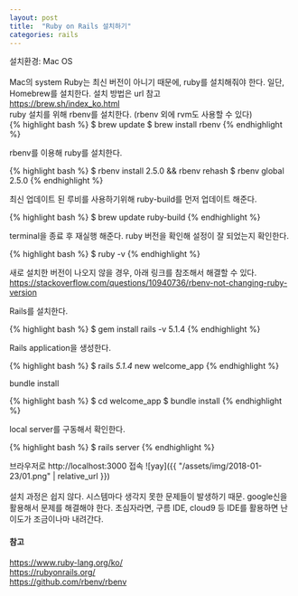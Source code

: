 ```yaml
---
layout: post
title:  "Ruby on Rails 설치하기"
categories: rails
---
```

설치환경: Mac OS
<br><br>
Mac의 system Ruby는 최신 버전이 아니기 때문에, ruby를 설치해줘야 한다.
일단, Homebrew를 설치한다. 설치 방법은 url 참고
<br><https://brew.sh/index_ko.html><br>
ruby 설치를 위해 rbenv를 설치한다. (rbenv 외에 rvm도 사용할 수 있다)
<br>
{% highlight bash %}
$ brew update
$ brew install rbenv
{% endhighlight %}

rbenv를 이용해 ruby를 설치한다.

{% highlight bash %}
$ rbenv install 2.5.0 && rbenv rehash
$ rbenv global 2.5.0
{% endhighlight %}

최신 업데이트 된 루비를 사용하기위해 ruby-build를 먼저 업데이트 해준다.

{% highlight bash %}
$ brew update ruby-build
{% endhighlight %}

terminal을 종료 후 재실행 해준다. ruby 버전을 확인해 설정이 잘 되었는지 확인한다.

{% highlight bash %}
$ ruby -v
{% endhighlight %}

새로 설치한 버전이 나오지 않을 경우, 아래 링크를 참조해서 해결할 수 있다.<br>
<https://stackoverflow.com/questions/10940736/rbenv-not-changing-ruby-version><br>

Rails를 설치한다.

{% highlight bash %}
$ gem install rails -v 5.1.4
{% endhighlight %}

Rails application을 생성한다.

{% highlight bash %}
$ rails _5.1.4_ new welcome_app
{% endhighlight %}

bundle install

{% highlight bash %}
$ cd welcome_app
$ bundle install
{% endhighlight %}

local server를 구동해서 확인한다.

{% highlight bash %}
$ rails server
{% endhighlight %}

브라우저로 http://localhost:3000 접속
![yay]({{ "/assets/img/2018-01-23/01.png" | relative_url }})<br>
<br>
설치 과정은 쉽지 않다. 시스템마다 생각지 못한 문제들이 발생하기 때문. google신을 활용해서 문제를 해결해야 한다.
초심자라면, 구름 IDE, cloud9 등 IDE를 활용하면 난이도가 조금이나마 내려간다.

#### 참고
<https://www.ruby-lang.org/ko/><br>
<https://rubyonrails.org/><br>
<https://github.com/rbenv/rbenv>
